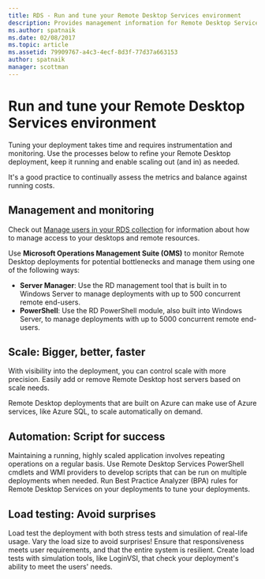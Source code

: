 ```yaml
---
title: RDS - Run and tune your Remote Desktop Services environment
description: Provides management information for Remote Desktop Services.
ms.author: spatnaik
ms.date: 02/08/2017
ms.topic: article
ms.assetid: 79909767-a4c3-4ecf-8d3f-77d37a663153
author: spatnaik
manager: scottman
---
```

# Run and tune your Remote Desktop Services environment

Tuning your deployment takes time and requires instrumentation and monitoring. Use the processes below to refine your Remote Desktop deployment, keep it running and enable scaling out (and in) as needed.

It's a good practice to continually assess the metrics and balance against running costs.

## Management and monitoring

Check out [Manage users in your RDS collection](rds-user-management.md) for information about how to manage access to your desktops and remote resources.

Use **Microsoft Operations Management Suite (OMS)** to monitor Remote Desktop deployments for potential bottlenecks and manage them using one of the following ways:

- **Server Manager**: Use the RD management tool that is built in to Windows Server to manage deployments with up to 500 concurrent remote end-users.
- **PowerShell**: Use the RD PowerShell module, also built into Windows Server, to manage deployments with up to 5000 concurrent remote end-users.

## Scale: Bigger, better, faster

With visibility into the deployment, you can control scale with more precision. Easily add or remove Remote Desktop host servers based on scale needs.

Remote Desktop deployments that are built on Azure can make use of Azure services, like Azure SQL, to scale automatically on demand.

## Automation: Script for success

Maintaining a running, highly scaled application involves repeating operations on a regular basis. Use Remote Desktop Services PowerShell cmdlets and WMI providers to develop scripts that can be run on multiple deployments when needed. Run Best Practice Analyzer (BPA) rules for Remote Desktop Services on your deployments to tune your deployments.

## Load testing: Avoid surprises

Load test the deployment with both stress tests and simulation of real-life usage. Vary the load size to avoid surprises! Ensure that responsiveness meets user requirements, and that the entire system is resilient. Create load tests with simulation tools, like LoginVSI, that check your deployment's ability to meet the users' needs.
